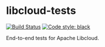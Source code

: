 # libcloud-tests

[![Build Status](https://clewolff.visualstudio.com/libcloud-tests/_apis/build/status/c-w.libcloud-tests?branchName=master)](https://clewolff.visualstudio.com/libcloud-tests/_build/latest?definitionId=4&branchName=master)
[![Code style: black](https://img.shields.io/badge/code%20style-black-000000.svg)](https://github.com/python/black)

End-to-end tests for Apache Libcloud.
